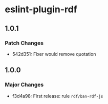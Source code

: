 # eslint-plugin-rdf

## 1.0.1

### Patch Changes

- 542d351: Fixer would remove quotation

## 1.0.0

### Major Changes

- f3d4a98: First release: rule `rdf/ban-rdf-js`
